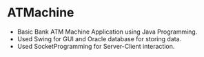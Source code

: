 # ATMachine
* Basic Bank ATM Machine Application using Java Programming. 
* Used Swing for GUI and Oracle database for storing data.
* Used SocketProgramming for Server-Client interaction.
